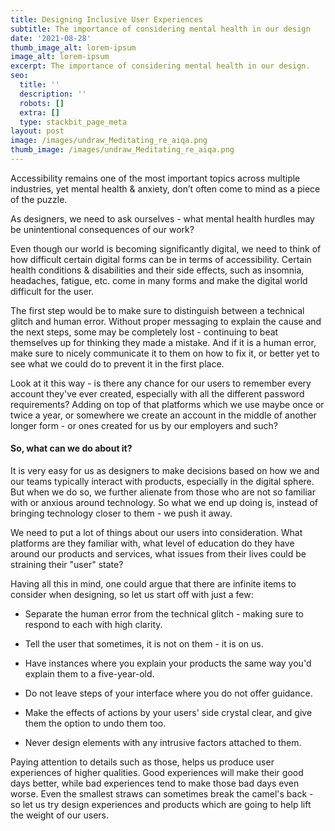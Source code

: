 ```yaml
---
title: Designing Inclusive User Experiences
subtitle: The importance of considering mental health in our design
date: '2021-08-28'
thumb_image_alt: lorem-ipsum
image_alt: lorem-ipsum
excerpt: The importance of considering mental health in our design.
seo:
  title: ''
  description: ''
  robots: []
  extra: []
  type: stackbit_page_meta
layout: post
image: /images/undraw_Meditating_re_aiqa.png
thumb_image: /images/undraw_Meditating_re_aiqa.png
---
```

Accessibility remains one of the most important topics across multiple industries, yet mental health & anxiety, don’t often come to mind as a piece of the puzzle.

As designers, we need to ask ourselves - what mental health hurdles may be unintentional consequences of our work?

Even though our world is becoming significantly digital, we need to think of how difficult certain digital forms can be in terms of accessibility. Certain health conditions & disabilities and their side effects, such as insomnia, headaches, fatigue, etc. come in many forms and make the digital world difficult for the user.

The first step would be to make sure to distinguish between a technical glitch and human error. Without proper messaging to explain the cause and the next steps, some may be completely lost - continuing to beat themselves up for thinking they made a mistake. And if it is a human error, make sure to nicely communicate it to them on how to fix it, or better yet to see what we could do to prevent it in the first place.

Look at it this way - is there any chance for our users to remember every account they've ever created, especially with all the different password requirements? Adding on top of that platforms which we use maybe once or twice a year, or somewhere we create an account in the middle of another longer form - or ones created for us by our employers and such?

#### So, what can we do about it?

It is very easy for us as designers to make decisions based on how we and our teams typically interact with products, especially in the digital sphere. But when we do so, we further alienate from those who are not so familiar with or anxious around technology. So what we end up doing is, instead of bringing technology closer to them - we push it away.

We need to put a lot of things about our users into consideration. What platforms are they familiar with, what level of education do they have around our products and services, what issues from their lives could be straining their "user" state?

Having all this in mind, one could argue that there are infinite items to consider when designing, so let us start off with just a few:

*   Separate the human error from the technical glitch - making sure to respond to each with high clarity.

*   Tell the user that sometimes, it is not on them - it is on us.

*   Have instances where you explain your products the same way you'd explain them to a five-year-old.

*   Do not leave steps of your interface where you do not offer guidance.

*   Make the effects of actions by your users' side crystal clear, and give them the option to undo them too.

*   Never design elements with any intrusive factors attached to them.

Paying attention to details such as those, helps us produce user experiences of higher qualities. Good experiences will make their good days better, while bad experiences tend to make those bad days even worse.  Even the smallest straws can sometimes break the camel's back - so let us try design experiences and products which are going to help lift the weight of our users.
